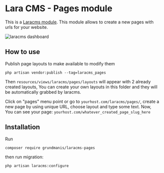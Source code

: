 # Lara CMS - Pages module

This is a <a href="https://github.com/Grundmanis/laracms">Laracms module</a>. 
This module allows to create a new pages with urls for your website.

![laracms dashboard](https://user-images.githubusercontent.com/6103997/35482156-c64ad344-0439-11e8-9972-db1f9c9c89b4.png)

## How to use

Publish page layouts to make available to modify them
```
php artisan vendor:publish --tag=laracms_pages
```
Then `resources/views/laracms/pages/layouts` will appear with 2 already created layouts, 
You can create your own layouts in this folder and they will be automatically grabbed by laracms.

Click on "pages" menu point or go to `yourhost.com/laracms/pages/`, create a new page by using unique URL, choose layout and
type some text. Now, You can see your page: `yourhost.com/whatever_created_page_slug_here`

## Installation
Run 
```
composer require grundmanis/laracms-pages
```
then run migration:
```
php artisan laracms:configure
```